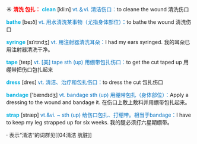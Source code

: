 ☀ <font color="red">**清洗 包扎：**</font>
<font color="sky blue">**clean**</font> [kli:n] 
<font color="#0070c0">vt.＆vi. 清洁伤口：</font>to cleane the wound 清洗伤口

<font color="sky blue">**bathe**</font> [beɪð] 
<font color="#0070c0">vt. 用水清洗某事物（尤指身体部位）：</font>to bathe the wound 清洗伤口
           
<font color="sky blue">**syringe**</font> [sɪˈrɪndʒ]
<font color="#0070c0">vt. 用注射器清洗耳朵：</font>I had my ears syringed. 我的耳朵已用注射器清洗干净。

<font color="sky blue">**tape**</font> [teɪp] 
<font color="#0070c0">vt. [美] tape sth (up) 用绷带包扎伤口：</font>to get the cut taped up 用绷带把伤口包扎起来

<font color="sky blue">**dress**</font> [dres] 
<font color="#0070c0">vt. 清洁、治疗和包扎伤口：</font>to dress the cut 包扎伤口

<font color="sky blue">**bandage**</font> ['bændɪdӡ] 
<font color="#0070c0">vt. bandage sth (up) 用绷带包扎（身体部位）：</font>Apply a dressing to the wound and bandage it. 在伤口上敷上敷料并用绷带包扎起来。
           
<font color="sky blue">**strap**</font> [stræp]
<font color="#0070c0">vt.&vi. ~ sth (up) 给伤口包扎、打绷带。相当于bandage：</font>I have to keep my leg strapped up for six weeks. 我的腿必须打六星期绷带。

· 表示“清洁”的词群见[[04清洁 肮脏]]
